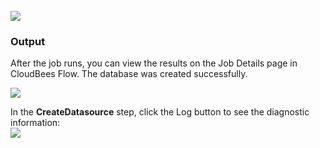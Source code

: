 <br />
<img src="../../plugins/EC-WebLogic/images/CreateDataSource/CreateDataSource2.png" />

<h3>Output</h3>
<p>After the job runs, you can view the results on the Job Details page in CloudBees Flow. The database was created successfully.</p>
<img src="../../plugins/EC-WebLogic/images/CreateDataSource/CreateDataSource3.png" />
<p>In the <b>CreateDatasource</b> step, click the Log button to see the diagnostic information:
<br />
<img src="../../plugins/EC-WebLogic/images/CreateDataSource/CreateDataSource4.png" />
</p>

